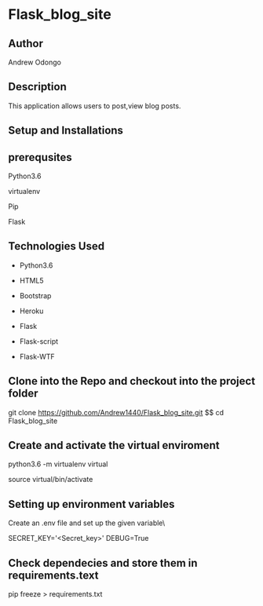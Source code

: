 # Flask_blog_site

## Author
Andrew Odongo

## Description
This application allows users to post,view blog posts.

## Setup and Installations

## prerequsites
Python3.6

virtualenv

Pip

Flask

## Technologies Used
- Python3.6

- HTML5

- Bootstrap 

- Heroku

- Flask

- Flask-script

- Flask-WTF

## Clone into the Repo and checkout into the project folder
git clone https://github.com/Andrew1440/Flask_blog_site.git $$ cd Flask_blog_site

## Create and activate the virtual enviroment
python3.6 -m virtualenv virtual

source virtual/bin/activate

## Setting up environment variables
Create an .env file and set up the given variable\

SECRET_KEY='<Secret_key>'
DEBUG=True

## Check dependecies and store them in requirements.text

pip freeze > requirements.txt

